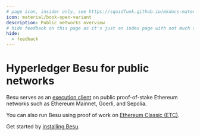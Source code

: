 ```yaml
---
# page icon, insider only, see https://squidfunk.github.io/mkdocs-material/reference/#setting-the-page-icon
icon: material/book-open-variant
description: Public networks overview
# hide feedback on this page as it's just an index page with not much content
hide:
  - feedback
---
```


# Hyperledger Besu for public networks

Besu serves as an [execution client](concepts/the-merge.md#execution-clients) on public
proof-of-stake Ethereum networks such as Ethereum Mainnet, Goerli, and Sepolia.

You can also run Besu using proof of work on [Ethereum Classic (ETC)](how-to/use-pow/mining.md).

Get started by [installing Besu](get-started/install/index.md).
